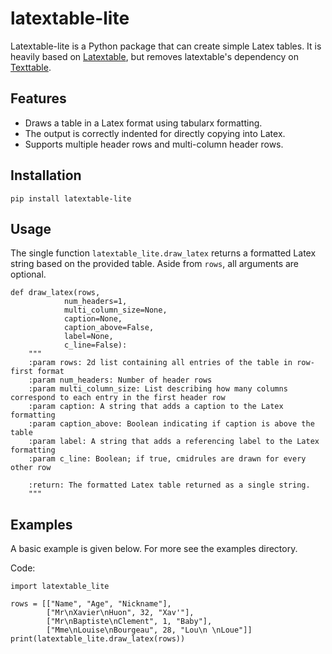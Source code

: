 # latextable-lite

Latextable-lite is a Python package that can create simple Latex tables. It is heavily based on [Latextable](https://github.com/JAEarly/latextable), but removes latextable's dependency on [Texttable](https://github.com/foutaise/texttable).

## Features
- Draws a table in a Latex format using tabularx formatting.
- The output is correctly indented for directly copying into Latex.
- Supports multiple header rows and multi-column header rows.

## Installation
```
pip install latextable-lite
```
## Usage

The single function `latextable_lite.draw_latex` returns a formatted Latex string based on the provided table.
Aside from `rows`, all arguments are optional.
```
def draw_latex(rows, 
            num_headers=1, 
            multi_column_size=None, 
            caption=None, 
            caption_above=False,
            label=None,
            c_line=False):
    """
    :param rows: 2d list containing all entries of the table in row-first format
    :param num_headers: Number of header rows
    :param multi_column_size: List describing how many columns correspond to each entry in the first header row
    :param caption: A string that adds a caption to the Latex formatting
    :param caption_above: Boolean indicating if caption is above the table
    :param label: A string that adds a referencing label to the Latex formatting
    :param c_line: Boolean; if true, cmidrules are drawn for every other row
    
    :return: The formatted Latex table returned as a single string.
    """
```
## Examples
A basic example is given below. For more see the examples directory.

Code:

```
import latextable_lite

rows = [["Name", "Age", "Nickname"],
        ["Mr\nXavier\nHuon", 32, "Xav'"],
        ["Mr\nBaptiste\nClement", 1, "Baby"],
        ["Mme\nLouise\nBourgeau", 28, "Lou\n \nLoue"]]
print(latextable_lite.draw_latex(rows))
```



